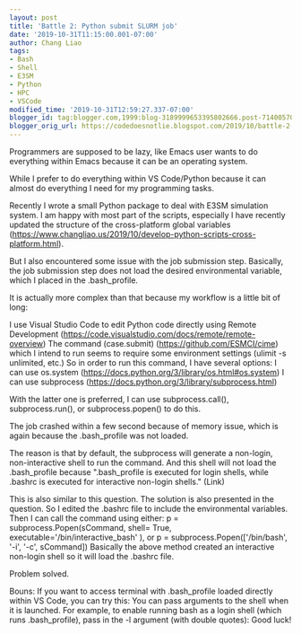 ```yaml
---
layout: post
title: 'Battle 2: Python submit SLURM job'
date: '2019-10-31T11:15:00.001-07:00'
author: Chang Liao
tags:
- Bash
- Shell
- E3SM
- Python
- HPC
- VSCode
modified_time: '2019-10-31T12:59:27.337-07:00'
blogger_id: tag:blogger.com,1999:blog-3189999653395802666.post-7140057019162684391
blogger_orig_url: https://codedoesnotlie.blogspot.com/2019/10/battle-2-python-submit-slurm-job.html
---
```


Programmers are supposed to be lazy, like Emacs user wants to do everything within Emacs because it can be an operating system.

While I prefer to do everything within VS Code/Python because it can almost do everything I need for my programming tasks.

Recently I wrote a small Python package to deal with E3SM simulation system. I am happy with most part of the scripts, especially I have recently updated the structure of the cross-platform global variables (https://www.changliao.us/2019/10/develop-python-scripts-cross-platform.html).

But I also encountered some issue with the job submission step. Basically, the job submission step does not load the desired environmental variable, which I placed in the .bash_profile.

It is actually more complex than that because my workflow is a little bit of long:

I use Visual Studio Code to edit Python code directly using Remote Development (https://code.visualstudio.com/docs/remote/remote-overview)
The command (case.submit) (https://github.com/ESMCI/cime) which I intend to run seems to require some environment settings (ulimit -s unlimited, etc.)
So in order to run this command, I have several options: 
I can use os.system (https://docs.python.org/3/library/os.html#os.system)
I can use subprocess (https://docs.python.org/3/library/subprocess.html)

With the latter one is preferred, I can use subprocess.call(), subprocess.run(), or subprocess.popen() to do this.

The job crashed within a few second because of memory issue, which is again because the .bash_profile was not loaded.

The reason is that by default, the subprocess will generate a non-login, non-interactive shell to run the command. And this shell will not load the .bash_profile because ".bash_profile is executed for login shells, while .bashrc is executed for interactive non-login shells." (Link)

This is also similar to this question. The solution is also presented in the question. So I edited the .bashrc file to include the environmental variables. Then I can call the command using either:
p = subprocess.Popen(sCommand, shell= True, executable='/bin/interactive_bash' ), or
p = subprocess.Popen(['/bin/bash', '-i', '-c', sCommand])
Basically the above method created an interactive non-login shell so it will load the .bashrc file.

Problem solved.

Bouns: 
If you want to access terminal with .bash_profile loaded directly within VS Code, you can try this:
You can pass arguments to the shell when it is launched.
For example, to enable running bash as a login shell (which runs .bash_profile), pass in the -l argument (with double quotes):
Good luck!
